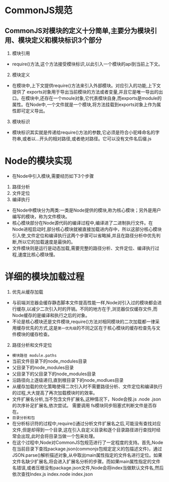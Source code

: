 # CommonJS规范
## CommonJS对模块的定义十分简单,主要分为模块引用、模块定义和模块标识3个部分
1. 模块引用
* require()方法,这个方法接受模块标识,以此引入一个模块的api到当前上下文。
2. 模块定义
* 在模块中,上下文提供require()方法来引入外部模块。对应引入的功能,上下文提供了 exports对象用于导出当前模块的方法或者变量,并且它是唯一导出的出口。在模块中,还存在一个moule对象,它代表模块自身,而exports是module的属性。在Node中,一个文件就是一个模块,将方法挂载到exports对象上作为属性即可定义导出。
3. 模块标识
* 模块标识其实就是传递给require()方法的参数,它必须是符合小驼峰命名的字符串,或者以...开头的相对路径,或者绝对路径。它可以没有文件名后缀.js
# Node的模块实现
* 在Node中引入模块,需要经历如下3个步骤
1. 路径分析
2. 文件定位
3. 编译执行
* 在Node中模块分为两类:一类是Node提供的模块,称为核心模块；另外是用户编写的模块，称为文件模块。
* 核心模块部分在Node源代码的编译过程中,编译进了二进制执行文件。在Node进程启动时,部分核心模块就被直接加载进内存中，所以这部分核心模块引入使,文件定位和编译执行这两个步骤可以省略掉,并且在路径分析中优先判断,所以它的加载速度是最快的。
* 文件模块则是运行是动态加载,需要完整的路径分析、文件定位、编译执行过程,速度比核心模块慢。

# 详细的模块加载过程
1. 优先从缓存加载
* 与前端浏览器会缓存静态脚本文件提高性能一样,Node对引入过的模块都会进行缓存,以减少二次引入时的开销。不同的地方在于,浏览器仅仅缓存文件,而Node缓存的是编译和执行之后的对象。
* 不论是核心模块还是文件模块,require()方法对相同模块的二次加载都一律采用缓存优先的方式,这是`第一优先级`的不同之区在于核心模块的缓存检查先与文件模块的缓存检查。
2. 路径分析和文件定位
* `模块路径 module.paths`
* 当前文件目录下的node_modules目录
* 父目录下的node_modules目录
* 父目录下的父目录下的node_modules目录
* 沿路径向上逐级递归,直到根目录下的node_modlues目录
* 从缓存加载的优化策略使得二次引入时不需要路径分析、文件定位和编译执行的过程,大大提高了再次加载模块时的效率。
* 文件扩展名分析,当不包含文件扩展名,这种情况下，Node会按.js .node  .json的次序补足扩展名,依次尝试。 需要调用 fs模块同步阻塞式判断文件是否存在。
* `目录分析和包`
* 在分析标识符的过程中,require()通过分析文件扩展名之后,可能没有查找对应文件,但是却得到一个目录,这在引入自定义目录和逐个目录路径进行查找时经常会出现,此时会将目录当做一个包来处理。
* 在这个过程中,Node对CommonJS包规范进行了一定程度的支持。首先,Node在当前目录下查找package.json(commonjs包规定定义的包描述文件)，通过JSON.parse()解析描述对象,从中取出main属性指定的文件名进行定位。如果文件名缺少扩展名,将会进入扩展名分析的步骤。而如果main属性指定的文件名错误,或者压根没有package.json文件,Node会将index当做默认文件名,然后依次查找Index.js index.node index.json

